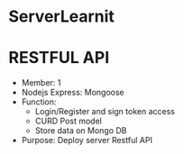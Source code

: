 # ServerLearnit
# RESTFUL API
- Member: 1
- Nodejs Express: Mongoose
- Function: 
  + Login/Register and sign token access
  + CURD Post model
  + Store data on Mongo DB
 - Purpose: Deploy server Restful API
